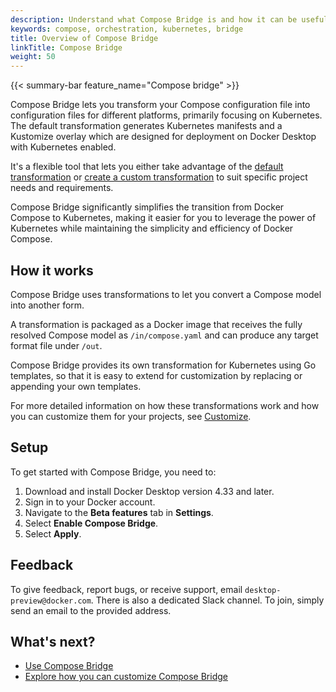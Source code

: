 ```yaml
---
description: Understand what Compose Bridge is and how it can be useful
keywords: compose, orchestration, kubernetes, bridge
title: Overview of Compose Bridge
linkTitle: Compose Bridge
weight: 50
---
```


{{< summary-bar feature_name="Compose bridge" >}}

Compose Bridge lets you transform your Compose configuration file into configuration files for different platforms, primarily focusing on Kubernetes. The default transformation generates Kubernetes manifests and a Kustomize overlay which are designed for deployment on Docker Desktop with Kubernetes enabled.  

It's a flexible tool that lets you either take advantage of the [default transformation](usage.md) or [create a custom transformation](customize.md) to suit specific project needs and requirements.  

Compose Bridge significantly simplifies the transition from Docker Compose to Kubernetes, making it easier for you to leverage the power of Kubernetes while maintaining the simplicity and efficiency of Docker Compose.

## How it works

Compose Bridge uses transformations to let you convert a Compose model into another form. 

A transformation is packaged as a Docker image that receives the fully resolved Compose model as `/in/compose.yaml` and can produce any target format file under `/out`.

Compose Bridge provides its own transformation for Kubernetes using Go templates, so that it is easy to extend for customization by replacing or appending your own templates.

For more detailed information on how these transformations work and how you can customize them for your projects, see [Customize](customize.md).

## Setup

To get started with Compose Bridge, you need to:

1. Download and install Docker Desktop version 4.33 and later.
2. Sign in to your Docker account.
3. Navigate to the **Beta features** tab in **Settings**. 
4. Select **Enable Compose Bridge**.
5. Select **Apply**.

## Feedback

To give feedback, report bugs, or receive support, email `desktop-preview@docker.com`. There is also a dedicated Slack channel. To join, simply send an email to the provided address.

## What's next?

- [Use Compose Bridge](usage.md)
- [Explore how you can customize Compose Bridge](customize.md)